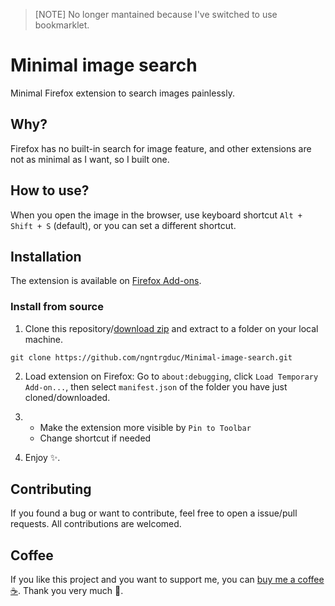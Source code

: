 > [NOTE]
> No longer mantained because I've switched to use bookmarklet.

# Minimal image search
Minimal Firefox extension to search images painlessly.

## Why?
Firefox has no built-in search for image feature, and other extensions are not as minimal
as I want, so I built one.

## How to use?
When you open the image in the browser, use keyboard shortcut `Alt + Shift + S` (default), or you can set a different shortcut.

## Installation
The extension is available on [Firefox Add-ons](https://addons.mozilla.org/en-US/firefox/addon/minimal-image-search/).

### Install from source
1. Clone this repository/[download zip](https://github.com/ngntrgduc/Minimal-image-search/archive/refs/heads/master.zip) and extract to a folder on your local machine.

```git
git clone https://github.com/ngntrgduc/Minimal-image-search.git
```

2. Load extension on Firefox:
Go to `about:debugging`, click `Load Temporary Add-on...`, then select `manifest.json` of the folder you have just cloned/downloaded.

3. 
   - Make the extension more visible by `Pin to Toolbar`
   - Change shortcut if needed

4. Enjoy ✨. 


## Contributing
If you found a bug or want to contribute, feel free to open a issue/pull requests. 
All contributions are welcomed.

## Coffee
If you like this project and you want to support me, you can 
[buy me a coffee :coffee:](https://ko-fi.com/ngntrgduc). Thank you very much 💖.